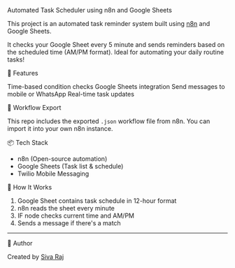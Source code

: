 Automated Task Scheduler using n8n and Google Sheets

This project is an automated task reminder system built using [n8n](https://n8n.io) and Google Sheets.

It checks your Google Sheet every 5 minute and sends reminders based on the scheduled time (AM/PM format). Ideal for automating your daily routine tasks!

🔧 Features

Time-based condition checks
Google Sheets integration
Send messages to mobile or WhatsApp
Real-time task updates

📁 Workflow Export

This repo includes the exported `.json` workflow file from n8n. You can import it into your own n8n instance.

📦 Tech Stack

- n8n (Open-source automation)
- Google Sheets (Task list & schedule)
- Twilio Mobile Messaging

🧠 How It Works

1. Google Sheet contains task schedule in 12-hour format
2. n8n reads the sheet every minute
3. IF node checks current time and AM/PM
4. Sends a message if there's a match

---

📌 Author

Created by [Siva Raj](https://github.com/Siva-raj06)


